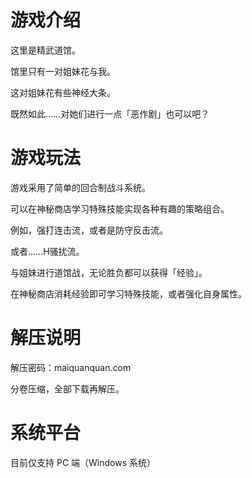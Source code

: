 # 游戏介绍
这里是精武道馆。

馆里只有一对姐妹花与我。

这对姐妹花有些神经大条。

既然如此……对她们进行一点「恶作剧」也可以吧？

# 游戏玩法
游戏采用了简单的回合制战斗系统。

可以在神秘商店学习特殊技能实现各种有趣的策略组合。

例如，强打连击流，或者是防守反击流。

或者……H骚扰流。

与姐妹进行道馆战，无论胜负都可以获得「经验」。

在神秘商店消耗经验即可学习特殊技能，或者强化自身属性。

# 解压说明
解压密码：maiquanquan.com

分卷压缩，全部下载再解压。

# 系统平台
目前仅支持 PC 端（Windows 系统）
